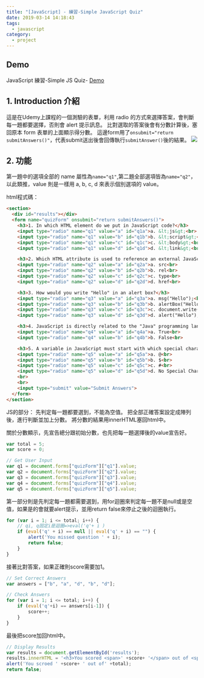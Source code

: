 ```yaml
---
title: "[JavaScript] - 練習-Simple JavaScript Quiz"
date: 2019-03-14 14:18:43
tags:
  - javascript
category:
  - project
---
```


## Demo

JavaScript 練習-Simple JS Quiz- [Demo](https://orow.github.io/MyProjects/ProjectsInJS&jQuery/SimpleJavascriptQuiz/index.html)

## 1. Introduction 介紹

這是在Udemy上課程的一個測驗的表單，利用 radio 的方式來選擇答案，會判斷每一題都要選擇，否則會 alert 提示訊息。
比對選取的答案後會有分數計算後，塞回原本 form 表單的上面顯示得分數。
這邊form用了`onsubmit="return submitAnswers()"`，代表submit送出後會回傳執行`submitAnswer()`後的結果。
![](https://i.imgur.com/UybpcEn.png)

## 2. 功能

第一題中的選項全部的 name 屬性為`name="q1"`,第二題全部選項皆為`name="q2"`，以此類推，value 則是一樣用 a, b, c, d 來表示個別選項的 value。

html程式碼：

```html
<section>
  <div id="results"></div>
  <form name="quizForm" onsubmit="return submitAnswers()">
    <h3>1. In which HTML element do we put in JavaScript code?</h3>
    <input type="radio" name="q1" value="a" id="q1a">a. &lt;js&gt;<br>
    <input type="radio" name="q1" value="b" id="q1b">b. &lt;script&gt;<br>
    <input type="radio" name="q1" value="c" id="q1c">c. &lt;body&gt;<br>
    <input type="radio" name="q1" value="d" id="q1d">d. &lt;link&gt;<br>

    <h3>2. Which HTML attribute is used to reference an external JavaScript file?</h3>
    <input type="radio" name="q2" value="a" id="q2a">a. src<br>
    <input type="radio" name="q2" value="b" id="q2b">b. rel<br>
    <input type="radio" name="q2" value="c" id="q2c">c. type<br>
    <input type="radio" name="q2" value="d" id="q2d">d. href<br>

    <h3>3. How would you write "Hello" in an alert box?</h3>
    <input type="radio" name="q3" value="a" id="q3a">a. msg("Hello");<br>
    <input type="radio" name="q3" value="b" id="q3b">b. alertBox("Hello");<br>
    <input type="radio" name="q3" value="c" id="q3c">c. document.write("Hello");<br>
    <input type="radio" name="q3" value="d" id="q3d">d. alert("Hello");<br>

    <h3>4. JavaScript is directly related to the "Java" programming language</h3>
    <input type="radio" name="q4" value="a" id="q4a">a. True<br>
    <input type="radio" name="q4" value="b" id="q4b">b. False<br>

    <h3>5. A variable in JavaScript must start with which special character</h3>
    <input type="radio" name="q5" value="a" id="q5a">a. @<br>
    <input type="radio" name="q5" value="b" id="q5b">b. $<br>
    <input type="radio" name="q5" value="c" id="q5c">c. #<br>
    <input type="radio" name="q5" value="d" id="q5d">d. No Special Character<br>
    <br>
    <br>
    <input type="submit" value="Submit Answers">
  </form>
</section>
```

JS的部分：
先判定每一題都要選到，不能為空值。
把全部正確答案設定成陣列後，進行判斷並加上分數。
將分數的結果用innerHTML塞回html中。

關於分數顯示，先宣告總分跟初始分數，也先把每一題選擇後的value宣告好。

```js
var total = 5;
var score = 0;

// Get User Input
var q1 = document.forms["quizForm"]["q1"].value;
var q2 = document.forms["quizForm"]["q2"].value;
var q3 = document.forms["quizForm"]["q3"].value;
var q4 = document.forms["quizForm"]["q4"].value;
var q5 = document.forms["quizForm"]["q5"].value;
```

第一部分則是先判定每一題都需要選到，用for迴圈來判定每一題不是null或是空值，如果是的會就要alert提示，並用return false來停止之後的迴圈執行。

```js
for (var i = 1; i <= total; i++) {
    // qi, q固定i是迴圈=>eval('q'+ i )
    if (eval('q' + i) == null || eval('q' + i) == "") {
        alert('You missed question ' + i);
        return false;
    }
}
```

接著比對答案，如果正確則score需要加1。

```js
// Set Correct Answers
var answers = ["b", "a", "d", "b", "d"];

// Check Answers
for (var i = 1; i <= total; i++) {
    if (eval('q'+i) == answers[i-1]) {
        score++;
    }
}
```

最後把score加回html中。

```js
// Display Results
var results = document.getElementById('results');
results.innerHTML = '<h3>You scored <span>' +score+ '</span> out of <span>' +total+'</span></h3>';
alert('You scroed ' +score+ ' out of' +total);
return false;
```
